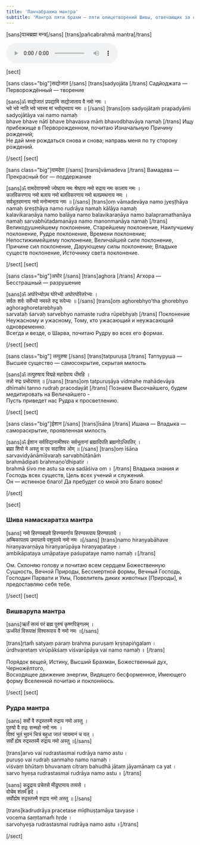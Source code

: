 ```yaml
---
title: 'Панчабрахма мантра'
subtitle: 'Мантра пяти брахм — пяти олицетворений Шивы, отвечающих за создание, поддержание, разрушение Вселенной, а также сокрытие и раскрытие своей истинной природы в ней. '
---
```


[sans]पञ्चब्रह्मा मन्त्र[/sans]
[trans]pañcabrahmā mantra[/trans]

![Uma Mohan](mohan.mp3)

[sect]

[sans class="big"]सद्योजात [/sans]
[trans]sadyojāta [/trans]
Садйоджата — Перворождённый — творение

[sans]ॐ सद्योजातं प्रपद्यामि सद्योजाताय वै नमो नमः ।   
भवे भवे नाति भवे भवस्व मां भवोद्भवाय नमः ॥ [/sans]
[trans]оṃ sadyojātaṁ prapadyāmi sadyojātāya vai namo namaḥ     
bhave bhave nāti bhave bhavasva māṁ bhavodbhavāya namaḥ [/trans]
Ищу прибежище в Перворожденном, почитаю Изначальную Причину рождений;    
Не дай мне рождаться снова и снова; направь меня по ту сторону рождений.


[/sect] [sect]

[sans class="big"]वामदेवा [/sans]
[trans]vāmadeva [/trans]
Вамадева — Прекрасный бог — поддержание

[sans]ॐ वामदेवायनमो ज्येष्ठाय नमः श्रेष्ठाय नमो रुद्राय नमः कालाय नमः ।    
कलविकरणाय नमो बलाय नमो बलविकरणाय नमो बलप्रमथनाय नमः ।   
सर्वभूतदमनाय नमो मनोन्मनाय नमः ॥ [/sans]
[trans]oṃ vāmadevāya namo jyeṣṭhāya namaḥ śreṣṭhāya namo rudrāya namaḥ kālāya namaḥ   
kalavikaraṇāya namo balāya namo balavikaraṇāya namo balapramathanāya namaḥ
sarvabhūtadamanāya namo manonmanāya namaḥ [/trans]
Великодушнейшему поклонение, Старейшему поклонение, Наилучшему поклонение, Рудре поклонение, Времени поклонение;    
Непостижимейшему поклонение, Величайшей силе поклонение, Причине сил поклонение, Дарующему силы поклонение; Владыке существ поклонение, Источнику света поклонение.   

[/sect] [sect]

[sans class="big"]अघोर [/sans]
[trans]aghora [/trans]
Агхора — Бесстрашный — разрушение

[sans]ॐ अघोरेभ्योऽथ घोरेभ्यो अघोरघोरेतरेभ्यः ।    
सर्वतः शर्वः सर्वेभ्यो नमस्ते रुद्र रूपेभ्यः ॥ [/sans]
[trans]oṃ aghorebhyo’tha ghorebhyo aghoraghoretarebhyaḥ    
sarvataḥ śarvaḥ sarvebhyo namaste rudra rūpebhyaḥ [/trans]
Поклонение Неужасному и ужасному, Тому, кто ужасающий и неужасающий одновременно.    
Всегда и везде, о Шарва, почитаю Рудру во всех его формах.

[/sect] [sect]

[sans class="big"] तत्पुरुषा [/sans]
[trans]tatpuruṣa [/trans]
Татпуруша — Высшее существо — самосокрытие, скрытая милость

[sans]ॐ तत्पुरुषाय विद्महे महादेवाय धीमहि ।    
तन्नो रुद्रः प्रचोदयात् ॥  [/sans]
[trans]oṃ tatpuruṣāya vidmahe mahādevāya dhīmahi
tanno rudraḥ pracodayāt [/trans]
Познаем Высочайшего, будем медитировать на Величайшего -   
Пусть приведет нас Рудра к просветлению.

[/sect] [sect]

[sans class="big"]ईशान [/sans]
[trans]īsāna [/trans]
Ишана — Владыка — самораскрытие, проявленная милость

[sans]ॐ ईशान सर्वविद्यानामीश्वरः सर्वभूतानां ब्रह्मादिपति ब्रह्मणोऽधिपतिर् ।   
ब्रह्मा शिवो मे अस्तु स एव सदाशिव ओम् ॥ [/sans]
[trans]oṃ īśāna sarvavidyānāmīśvaraḥ sarvabhūtānāṁ   
brahmādipati brahmaṇo’dhipatir ।    
brahmā śivo me astu sa eva sadāśiva om ॥ [/trans]
Владыка знания и Господь всех существ, Цель всех учений и служений.    
Он — истинное благо! Да пребудет со мной это Благо вовек!

[/sect]

[sect]

### Шива намаскаратха мантра
[sans] नमो हिरण्यबाहवे  हिरण्यवर्णाय  हिरण्यरूपाय  हिरण्यपतये ।    
अम्बिकापतय  उमापतये  पशुपतये नमो नमः  ॥[/sans]
[trans]namo hiraṇyabāhave hiraṇyavarṇāya hiraṇyarūpāya hiraṇyapataye ।     
ambikāpataya umāpataye paśupataye namo namaḥ ॥[/trans]

Ом. Склоняю голову и почитаю всем сердцем Божественную Сущность, Вечной Природы, Бессмертной формы, Вечный Господь, Господин Парвати и Умы, Повелитель диких животных [Природы], я предоставляю себя тебе.

[/sect] [sect]

### Вишварупа мантра

[sans]ऋतँ सत्यं परं ब्रह्म पुरुषं कृष्णपिङ्गलम् ।    
ऊर्ध्वरेतं विरूपाक्षं विश्वरूपाय वै नमो नमः ॥[/sans]

[trans]ṛtam̐ satyaṃ paraṃ brahma puruṣaṃ kṛṣṇapiṅgalam ।     
ūrdhvaretaṃ virūpākśaṃ viśvarūpāya vai namo namaḥ ॥ [/trans]

Порядок вещей, Истину, Высший Брахман, Божественный дух, Черножёлтого,    
Восходящее движение энергии, Видящего бесформенное, Имеющего форму Вселенной почитаю и поклоняюсь.

[/sect] [sect]

### Рудра мантра

[sans] सर्वो वै रुद्रस्तस्मै रुद्राय नमो अस्तु ।     
पुरुषो वै रुद्रः सन्महो नमो नमः ।    
विश्वं भूतं भुवनं चित्रं बहुधा जातं जायमानं च यत् ।   
सर्वो ह्येष रुद्रस्तस्मै रुद्राय नमो अस्तु ॥[/sans]

[trans]arvo vai rudrastasmai rudrāya namo astu ।       
puruṣo vai rudraḥ sanmaho namo namaḥ ।     
viśvaṃ bhūtaṃ bhuvanaṃ citraṃ bahudhā jātaṃ jāyamānaṃ ca yat ।    
sarvo hyeṣa rudrastasmai rudrāya namo astu ॥ [/trans]

[sans] कद्रुद्राय प्रचेतसे मीढुष्टमाय तव्यसे ।      
वोचेम शंतमँ हृदे ।    
सर्वोह्येष रुद्रस्तस्मै रुद्राय नमो अस्तु ॥ [/sans]

[trans]kadrudrāya pracetase mīḍhuṣṭamāya tavyase ।     
  vocema śaṃtamam̐ hṛde ।     
sarvohyeṣa rudrastasmai rudrāya namo astu ॥[/trans]


[/sect]
